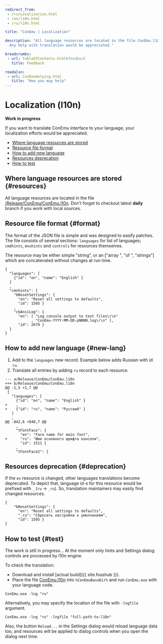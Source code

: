 ```yaml
---
redirect_from:
 - /ru/Localization.html
 - /en/l10n.html
 - /ru/l10n.html

title: "ConEmu | Localization"

description: "All language resources are located in the file ConEmu.l10n.
  Any help with translation would be appreciated."

breadcrumbs:
 - url: TableOfContents.html#feedback
   title: Feedback

readalso:
 - url: ConEmuHelping.html
   title: "How you may help"
---
```


# Localization (l10n)

**Work in progress**

If you want to translate ConEmu interface to your language,
your localization efforts would be appreciated.

* [Where language resources are stored](#resources)
* [Resource file format](#format)
* [How to add new language](#new-lang)
* [Resources deprecation](#deprecation)
* [How to test](#test)


## Where language resources are stored  {#resources}

All language resources are located in the file
[/Release/ConEmu/ConEmu.l10n](https://github.com/Maximus5/ConEmu/blob/daily/Release/ConEmu/ConEmu.l10n).
Don't forget to checkout latest **daily** branch if you work with local sources.


## Resource file format  {#format}

The format of the JSON file is simple and was designed to easify patches.
The file consists of several sections: `languages` for list of languages;
`cmdhints`, `mnuhints` and `controls` for resources themselves.

The resource may be either simple "string", or an ["array ", "of ", "strings"]
which are concatenated without changes at run time.

~~~
﻿{
  "languages": [
    {"id": "en", "name": "English" }
  ]
  ,
  "cmnhints": {
    "bResetSettings": {
      "en": "Reset all settings to defaults",
      "id": 1595 }
    ,
    "cbAnsiLog": {
      "en": [ "Log console output to text files\r\n"
            , "ConEmu-YYYY-MM-DD-pNNNN.log\r\n" ],
      "id": 2679 }
  }
}
~~~


## How to add new language  {#new-lang}

1. Add to the `languages` new record. Example below adds Russian with id `ru`.
2. Translate all entries by adding `ru` record to each resource.

~~~
--- a/Release/ConEmu/ConEmu.l10n
+++ b/Release/ConEmu/ConEmu.l10n
@@ -1,5 +1,7 @@
 ﻿{
   "languages": [
     {"id": "en", "name": "English" }
+    ,
+    {"id": "ru", "name": "Русский" }
   ]
   ,
@@ -842,6 +848,7 @@
     ,
     "tFontFace": {
       "en": "Face name for main font",
+      "ru": "Имя основного шрифта консоли",
       "id": 1511 }
     ,
     "tFontFace2": {
~~~


## Resources deprecation  {#deprecation}

If the `en` resource is changed, other languages translations become deprecated.
To depict that, language id-s for this resource would be prefixed with `_`
(`ru` -> `_ru`).
So, translation maintainers may easily find changed resources.

~~~
﻿{
    "bResetSettings": {
      "en": "Reset all settings to defaults",
      "_ru": "Сбросить настройки к умолчаниям",
      "id": 1595 }
}
~~~


## How to test  {#test}

The work is still in progress...
At the moment only hints and Settings dialog controls are processed by l10n engine.

To check the translation:

* Download and install [actual build]({{ site.fosshub }}).
* Place the file [ConEmu.l10n](https://github.com/Maximus5/ConEmu/blob/daily/Release/ConEmu/ConEmu.l10n)
  into `%ConEmuBaseDir%` and run `ConEmu.exe` with your language code.

~~~
ConEmu.exe -lng "ru"
~~~

Alternatively, you may specify the location of the file with `-lngfile` argument.

~~~
ConEmu.exe -lng "ru" -lngfile "full-path-to-l10n"
~~~

Also, the button `Reload...` in the Settings dialog would reload language data too,
and resources will be applied to dialog controls when you open the dialog next time.
